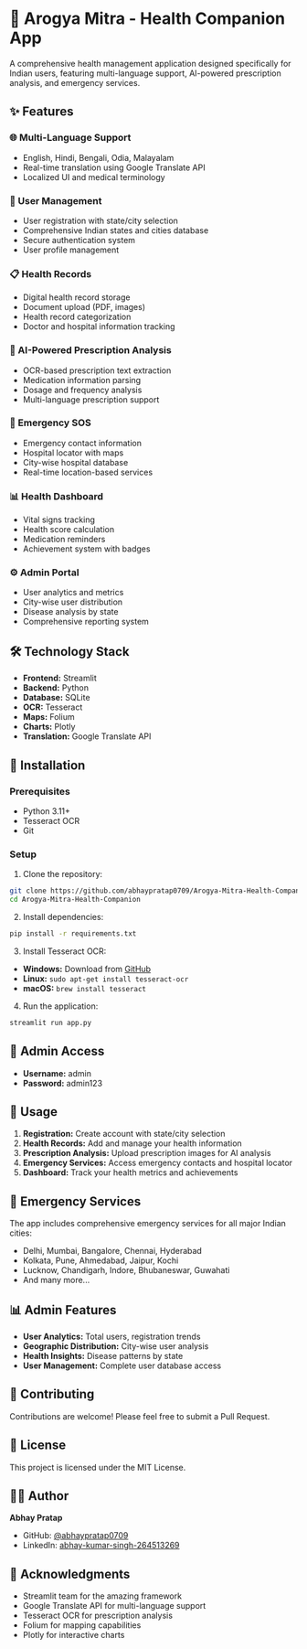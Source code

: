 # 🏥 Arogya Mitra - Health Companion App

A comprehensive health management application designed specifically for Indian users, featuring multi-language support, AI-powered prescription analysis, and emergency services.

## ✨ Features

### 🌐 Multi-Language Support
- English, Hindi, Bengali, Odia, Malayalam
- Real-time translation using Google Translate API
- Localized UI and medical terminology

### 👤 User Management
- User registration with state/city selection
- Comprehensive Indian states and cities database
- Secure authentication system
- User profile management

### 📋 Health Records
- Digital health record storage
- Document upload (PDF, images)
- Health record categorization
- Doctor and hospital information tracking

### 💊 AI-Powered Prescription Analysis
- OCR-based prescription text extraction
- Medication information parsing
- Dosage and frequency analysis
- Multi-language prescription support

### 🚨 Emergency SOS
- Emergency contact information
- Hospital locator with maps
- City-wise hospital database
- Real-time location-based services

### 📊 Health Dashboard
- Vital signs tracking
- Health score calculation
- Medication reminders
- Achievement system with badges

### ⚙️ Admin Portal
- User analytics and metrics
- City-wise user distribution
- Disease analysis by state
- Comprehensive reporting system

## 🛠️ Technology Stack

- **Frontend:** Streamlit
- **Backend:** Python
- **Database:** SQLite
- **OCR:** Tesseract
- **Maps:** Folium
- **Charts:** Plotly
- **Translation:** Google Translate API

## 🚀 Installation

### Prerequisites
- Python 3.11+
- Tesseract OCR
- Git

### Setup
1. Clone the repository:
```bash
git clone https://github.com/abhaypratap0709/Arogya-Mitra-Health-Companion.git
cd Arogya-Mitra-Health-Companion
```

2. Install dependencies:
```bash
pip install -r requirements.txt
```

3. Install Tesseract OCR:
- **Windows:** Download from [GitHub](https://github.com/UB-Mannheim/tesseract/wiki)
- **Linux:** `sudo apt-get install tesseract-ocr`
- **macOS:** `brew install tesseract`

4. Run the application:
```bash
streamlit run app.py
```

## 🔐 Admin Access

- **Username:** admin
- **Password:** admin123

## 📱 Usage

1. **Registration:** Create account with state/city selection
2. **Health Records:** Add and manage your health information
3. **Prescription Analysis:** Upload prescription images for AI analysis
4. **Emergency Services:** Access emergency contacts and hospital locator
5. **Dashboard:** Track your health metrics and achievements

## 🏥 Emergency Services

The app includes comprehensive emergency services for all major Indian cities:
- Delhi, Mumbai, Bangalore, Chennai, Hyderabad
- Kolkata, Pune, Ahmedabad, Jaipur, Kochi
- Lucknow, Chandigarh, Indore, Bhubaneswar, Guwahati
- And many more...

## 📊 Admin Features

- **User Analytics:** Total users, registration trends
- **Geographic Distribution:** City-wise user analysis
- **Health Insights:** Disease patterns by state
- **User Management:** Complete user database access

## 🤝 Contributing

Contributions are welcome! Please feel free to submit a Pull Request.

## 📄 License

This project is licensed under the MIT License.

## 👨‍💻 Author

**Abhay Pratap**
- GitHub: [@abhaypratap0709](https://github.com/abhaypratap0709)
- LinkedIn: [abhay-kumar-singh-264513269](https://linkedin.com/in/abhay-kumar-singh-264513269)

## 🙏 Acknowledgments

- Streamlit team for the amazing framework
- Google Translate API for multi-language support
- Tesseract OCR for prescription analysis
- Folium for mapping capabilities
- Plotly for interactive charts




